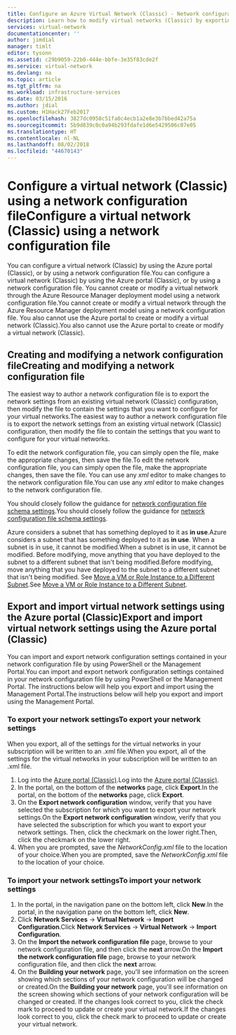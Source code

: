 ```yaml
---
title: Configure an Azure Virtual Network (Classic) - Network configuration file | Microsoft Docs
description: Learn how to modify virtual networks (Classic) by exporting, changing, and importing a network configuration file using the Azure portal (Classic).
services: virtual-network
documentationcenter: ''
author: jimdial
manager: timlt
editor: tysonn
ms.assetid: c29b9059-22b0-444e-bbfe-3e35f83cde2f
ms.service: virtual-network
ms.devlang: na
ms.topic: article
ms.tgt_pltfrm: na
ms.workload: infrastructure-services
ms.date: 03/15/2016
ms.author: jdial
ms.custom: H1Hack27Feb2017
ms.openlocfilehash: 3827dc0958c51fa0c4ecb1a2e8e3b7bbed42a75a
ms.sourcegitcommit: 5b9d839c0c0a94b293fdafe1d6e5429506c07e05
ms.translationtype: HT
ms.contentlocale: nl-NL
ms.lasthandoff: 08/02/2018
ms.locfileid: "44670143"
---
```

# <a name="configure-a-virtual-network-classic-using-a-network-configuration-file"></a><span data-ttu-id="c3a45-103">Configure a virtual network (Classic) using a network configuration file</span><span class="sxs-lookup"><span data-stu-id="c3a45-103">Configure a virtual network (Classic) using a network configuration file</span></span>
<span data-ttu-id="c3a45-104">You can configure a virtual network (Classic) by using the Azure portal (Classic), or by using a network configuration file.</span><span class="sxs-lookup"><span data-stu-id="c3a45-104">You can configure a virtual network (Classic) by using the Azure portal (Classic), or by using a network configuration file.</span></span> <span data-ttu-id="c3a45-105">You cannot create or modify a virtual network through the Azure Resource Manager deployment model using a network configuration file.</span><span class="sxs-lookup"><span data-stu-id="c3a45-105">You cannot create or modify a virtual network through the Azure Resource Manager deployment model using a network configuration file.</span></span> <span data-ttu-id="c3a45-106">You also cannot use the Azure portal to create or modify a virtual network (Classic).</span><span class="sxs-lookup"><span data-stu-id="c3a45-106">You also cannot use the Azure portal to create or modify a virtual network (Classic).</span></span>

## <a name="creating-and-modifying-a-network-configuration-file"></a><span data-ttu-id="c3a45-107">Creating and modifying a network configuration file</span><span class="sxs-lookup"><span data-stu-id="c3a45-107">Creating and modifying a network configuration file</span></span>
<span data-ttu-id="c3a45-108">The easiest way to author a network configuration file is to export the network settings from an existing virtual network (Classic) configuration, then modify the file to contain the settings that you want to configure for your virtual networks.</span><span class="sxs-lookup"><span data-stu-id="c3a45-108">The easiest way to author a network configuration file is to export the network settings from an existing virtual network (Classic) configuration, then modify the file to contain the settings that you want to configure for your virtual networks.</span></span>

<span data-ttu-id="c3a45-109">To edit the network configuration file, you can simply open the file, make the appropriate changes, then save the file.</span><span class="sxs-lookup"><span data-stu-id="c3a45-109">To edit the network configuration file, you can simply open the file, make the appropriate changes, then save the file.</span></span> <span data-ttu-id="c3a45-110">You can use any *xml* editor to make changes to the network configuration file.</span><span class="sxs-lookup"><span data-stu-id="c3a45-110">You can use any *xml* editor to make changes to the network configuration file.</span></span> 

<span data-ttu-id="c3a45-111">You should closely follow the guidance for [network configuration file schema settings](https://msdn.microsoft.com/library/azure/jj157100.aspx).</span><span class="sxs-lookup"><span data-stu-id="c3a45-111">You should closely follow the guidance for [network configuration file schema settings](https://msdn.microsoft.com/library/azure/jj157100.aspx).</span></span> 

<span data-ttu-id="c3a45-112">Azure considers a subnet that has something deployed to it as **in use**.</span><span class="sxs-lookup"><span data-stu-id="c3a45-112">Azure considers a subnet that has something deployed to it as **in use**.</span></span> <span data-ttu-id="c3a45-113">When a subnet is in use, it cannot be modified.</span><span class="sxs-lookup"><span data-stu-id="c3a45-113">When a subnet is in use, it cannot be modified.</span></span> <span data-ttu-id="c3a45-114">Before modifying, move anything that you have deployed to the subnet to a different subnet that isn't being modified.</span><span class="sxs-lookup"><span data-stu-id="c3a45-114">Before modifying, move anything that you have deployed to the subnet to a different subnet that isn't being modified.</span></span>   <span data-ttu-id="c3a45-115">See [Move a VM or Role Instance to a Different Subnet](virtual-networks-move-vm-role-to-subnet.md).</span><span class="sxs-lookup"><span data-stu-id="c3a45-115">See [Move a VM or Role Instance to a Different Subnet](virtual-networks-move-vm-role-to-subnet.md).</span></span>

## <a name="export-and-import-virtual-network-settings-using-the-azure-portal-classic"></a><span data-ttu-id="c3a45-116">Export and import virtual network settings using the Azure portal (Classic)</span><span class="sxs-lookup"><span data-stu-id="c3a45-116">Export and import virtual network settings using the Azure portal (Classic)</span></span>
<span data-ttu-id="c3a45-117">You can import and export network configuration settings contained in your network configuration file by using PowerShell or the Management Portal.</span><span class="sxs-lookup"><span data-stu-id="c3a45-117">You can import and export network configuration settings contained in your network configuration file by using PowerShell or the Management Portal.</span></span> <span data-ttu-id="c3a45-118">The instructions below will help you export and import using the Management Portal.</span><span class="sxs-lookup"><span data-stu-id="c3a45-118">The instructions below will help you export and import using the Management Portal.</span></span> 

### <a name="to-export-your-network-settings"></a><span data-ttu-id="c3a45-119">To export your network settings</span><span class="sxs-lookup"><span data-stu-id="c3a45-119">To export your network settings</span></span>
<span data-ttu-id="c3a45-120">When you export, all of the settings for the virtual networks in your subscription will be written to an .xml file.</span><span class="sxs-lookup"><span data-stu-id="c3a45-120">When you export, all of the settings for the virtual networks in your subscription will be written to an .xml file.</span></span> 

1. <span data-ttu-id="c3a45-121">Log into the [Azure portal (Classic)](https://manage.windowsazure.com/).</span><span class="sxs-lookup"><span data-stu-id="c3a45-121">Log into the [Azure portal (Classic)](https://manage.windowsazure.com/).</span></span>
2. <span data-ttu-id="c3a45-122">In the portal, on the bottom of the **networks** page, click **Export**.</span><span class="sxs-lookup"><span data-stu-id="c3a45-122">In the portal, on the bottom of the **networks** page, click **Export**.</span></span> 
3. <span data-ttu-id="c3a45-123">On the **Export network configuration** window, verify that you have selected the subscription for which you want to export your network settings.</span><span class="sxs-lookup"><span data-stu-id="c3a45-123">On the **Export network configuration** window, verify that you have selected the subscription for which you want to export your network settings.</span></span> <span data-ttu-id="c3a45-124">Then, click the checkmark on the lower right.</span><span class="sxs-lookup"><span data-stu-id="c3a45-124">Then, click the checkmark on the lower right.</span></span> 
4. <span data-ttu-id="c3a45-125">When you are prompted, save the *NetworkConfig.xml* file to the location of your choice.</span><span class="sxs-lookup"><span data-stu-id="c3a45-125">When you are prompted, save the *NetworkConfig.xml* file to the location of your choice.</span></span>

### <a name="to-import-your-network-settings"></a><span data-ttu-id="c3a45-126">To import your network settings</span><span class="sxs-lookup"><span data-stu-id="c3a45-126">To import your network settings</span></span>
1. <span data-ttu-id="c3a45-127">In the portal, in the navigation pane on the bottom left, click **New**.</span><span class="sxs-lookup"><span data-stu-id="c3a45-127">In the portal, in the navigation pane on the bottom left, click **New**.</span></span>
2. <span data-ttu-id="c3a45-128">Click **Network Services** -> **Virtual Network** -> **Import Configuration**.</span><span class="sxs-lookup"><span data-stu-id="c3a45-128">Click **Network Services** -> **Virtual Network** -> **Import Configuration**.</span></span>
3. <span data-ttu-id="c3a45-129">On the **Import the network configuration file** page, browse to your network configuration file, and then click the **next** arrow.</span><span class="sxs-lookup"><span data-stu-id="c3a45-129">On the **Import the network configuration file** page, browse to your network configuration file, and then click the **next** arrow.</span></span>
4. <span data-ttu-id="c3a45-130">On the **Building your network** page, you'll see information on the screen showing which sections of your network configuration will be changed or created.</span><span class="sxs-lookup"><span data-stu-id="c3a45-130">On the **Building your network** page, you'll see information on the screen showing which sections of your network configuration will be changed or created.</span></span> <span data-ttu-id="c3a45-131">If the changes look correct to you, click the check mark to proceed to update or create your virtual network.</span><span class="sxs-lookup"><span data-stu-id="c3a45-131">If the changes look correct to you, click the check mark to proceed to update or create your virtual network.</span></span> 

